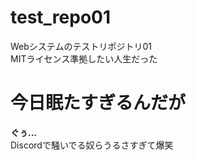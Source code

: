 # test_repo01
Webシステムのテストリポジトリ01   <br>
MITライセンス準拠したい人生だった
<h1>今日眠たすぎるんだが</h1>
<strong>ぐぅ...</strong><br>
Discordで騒いでる奴らうるさすぎて爆笑

